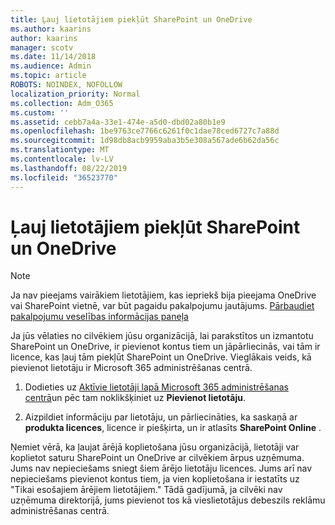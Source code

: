 ```yaml
---
title: Ļauj lietotājiem piekļūt SharePoint un OneDrive
ms.author: kaarins
author: kaarins
manager: scotv
ms.date: 11/14/2018
ms.audience: Admin
ms.topic: article
ROBOTS: NOINDEX, NOFOLLOW
localization_priority: Normal
ms.collection: Adm_O365
ms.custom: ''
ms.assetid: cebb7a4a-33e1-474e-a5d0-dbd02a80b1e9
ms.openlocfilehash: 1be9763ce7766c6261f0c1dae78ced6727c7a88d
ms.sourcegitcommit: 1d98db8acb9959aba3b5e308a567ade6b62da56c
ms.translationtype: MT
ms.contentlocale: lv-LV
ms.lasthandoff: 08/22/2019
ms.locfileid: "36523770"
---
```

# <a name="give-users-access-to-sharepoint-and-onedrive"></a>Ļauj lietotājiem piekļūt SharePoint un OneDrive

> [!NOTE]
> Ja nav pieejams vairākiem lietotājiem, kas iepriekš bija pieejama OneDrive vai SharePoint vietnē, var būt pagaidu pakalpojumu jautājums. [Pārbaudiet pakalpojumu veselības informācijas paneļa](https://portal.office.com/adminportal/home#/servicehealth)
  
Ja jūs vēlaties no cilvēkiem jūsu organizācijā, lai parakstītos un izmantotu SharePoint un OneDrive, ir pievienot kontus tiem un jāpārliecinās, vai tām ir licence, kas ļauj tām piekļūt SharePoint un OneDrive. Vieglākais veids, kā pievienot lietotāju ir Microsoft 365 administrēšanas centrā.
  
1. Dodieties uz [Aktīvie lietotāji lapā Microsoft 365 administrēšanas centrā](https://portal.office.com/adminportal/home#/users)un pēc tam noklikšķiniet uz **Pievienot lietotāju**.
    
2. Aizpildiet informāciju par lietotāju, un pārliecināties, ka saskaņā ar **produkta licences**, licence ir piešķirta, un ir atlasīts **SharePoint Online** . 
    
Ņemiet vērā, ka ļaujat ārējā koplietošana jūsu organizācijā, lietotāji var koplietot saturu SharePoint un OneDrive ar cilvēkiem ārpus uzņēmuma. Jums nav nepieciešams sniegt šiem ārējo lietotāju licences. Jums arī nav nepieciešams pievienot kontus tiem, ja vien koplietošana ir iestatīts uz "Tikai esošajiem ārējiem lietotājiem." Tādā gadījumā, ja cilvēki nav uzņēmuma direktorijā, jums pievienot tos kā vieslietotājus debeszils reklāmu administrēšanas centrā.
  


